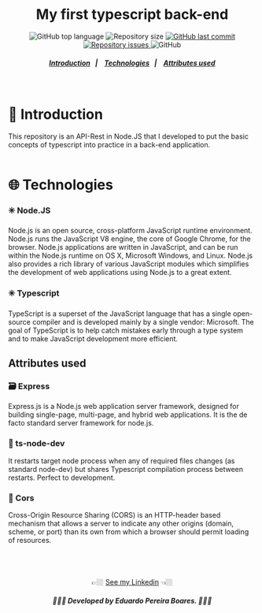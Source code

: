 <h1 align="center">My first typescript back-end</h1>

<!-- E02041 -->
<p align="center">
  <img alt="GitHub top language" src="https://img.shields.io/github/languages/top/EduardoPereiraBoares/my-first-typescript-backend?color=%23E02041">

  <img alt="Repository size" src="https://img.shields.io/github/repo-size/EduardoPereiraBoares/my-first-typescript-backend?color=%23E02041">

  <a href="https://github.com/Group2IntegrationProject/back-end/commits/master">
    <img alt="GitHub last commit" src="https://img.shields.io/github/last-commit/EduardoPereiraBoares/my-first-typescript-backend?color=%23E02041">
  </a>

  <a href="https://github.com/Group2IntegrationProject/back-end/issues">
    <img alt="Repository issues" src="https://img.shields.io/github/issues/EduardoPereiraBoares/my-first-typescript-backend?color=%23E02041">
  </a>

   <img alt="GitHub" src="https://img.shields.io/github/license/EduardoPereiraBoares/my-first-typescript-backend?color=%23E02041">
</p>

<h5 align="center">
  <a href="#-introduction">Introduction</a>&nbsp;&nbsp;&nbsp;|&nbsp;&nbsp;&nbsp;
  <a href="#-technologies">Technologies</a>&nbsp;&nbsp;&nbsp;|&nbsp;&nbsp;&nbsp;
  <a href="#attributes-used">Attributes used</a>
</h5><br>

# 📖 Introduction<br>

 This repository is an API-Rest in Node.JS that I developed to put the basic concepts of typescript into practice in a back-end application. <br><br>


# 🌐 Technologies<br>

<h3>✳️ Node.JS </h3>
Node.js is an open source, cross-platform JavaScript runtime environment. Node.js runs the JavaScript V8 engine, the core of Google Chrome, for the browser. Node.js applications are written in JavaScript, and can be run within the Node.js runtime on OS X, Microsoft Windows, and Linux. Node.js also provides a rich library of various JavaScript modules which simplifies the development of web applications using Node.js to a great extent.

<h3>✳️ Typescript </h3>
TypeScript is a superset of the JavaScript language that has a single open-source compiler and is developed mainly by a single vendor: Microsoft. The goal of TypeScript is to help catch mistakes early through a type system and to make JavaScript development more efficient.

<h2>Attributes used</h2>

<h3>🗃️ Express</h3>
Express.js is a Node.js web application server framework, designed for building single-page, multi-page, and hybrid web applications. It is the de facto standard server framework for node.js.

<h3>🔄 ts-node-dev</h3>
It restarts target node process when any of required files changes (as standard node-dev) but shares Typescript compilation process between restarts. Perfect to development.

<h3>🚧 Cors</h3>
Cross-Origin Resource Sharing (CORS) is an HTTP-header based mechanism that allows a server to indicate any other origins (domain, scheme, or port) than its own from which a browser should permit loading of resources.<br><br><br><br><br>

<div align="center">
👉🏼 <a href="https://www.linkedin.com/in/eduardo-pereira-boares/">See my Linkedin</a> 👈🏼
<h5 align="center"> 👨🏻‍💻 Developed by Eduardo Pereira Boares. 👨🏻‍💻</h5>
<div>
